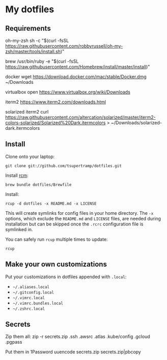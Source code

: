 My dotfiles
===================

Requirements
------------

oh-my-zsh
 sh -c "$(curl -fsSL https://raw.githubusercontent.com/robbyrussell/oh-my-zsh/master/tools/install.sh)"

brew
 /usr/bin/ruby -e "$(curl -fsSL https://raw.githubusercontent.com/Homebrew/install/master/install)"

docker
 wget https://download.docker.com/mac/stable/Docker.dmg ~/Downloads

virtualbox
 open https://www.virtualbox.org/wiki/Downloads

iterm2
 https://www.iterm2.com/downloads.html

solarized iterm2
 curl https://raw.githubusercontent.com/altercation/solarized/master/iterm2-colors-solarized/Solarized%20Dark.itermcolors > ~/Downloads/solarized-dark.itermcolors

Install
-------

Clone onto your laptop:

    git clone git://github.com/tsupertramp/dotfiles.git

Install [rcm](https://github.com/thoughtbot/rcm):

    brew bundle dotfiles/Brewfile

Install:

    rcup -d dotfiles -x README.md -x LICENSE

This will create symlinks for config files in your home directory. The
`-x` options, which exclude the `README.md` and `LICENSE` files, are
needed during installation but can be skipped once the `.rcrc`
configuration file is symlinked in.

You can safely run `rcup` multiple times to update:

    rcup

Make your own customizations
----------------------------

Put your customizations in dotfiles appended with `.local`:

* `~/.aliases.local`
* `~/.gitconfig.local`
* `~/.vimrc.local`
* `~/.vimrc.bundles.local`
* `~/.zshrc.local`

Secrets
----------------------------
Zip them all:
 zip -r secrets.zip .ssh .awsrc .atlas .kube/config .gcloud .pgpass


Put them in 1Password
 uuencode secrets.zip secrets.zip|pbcopy
